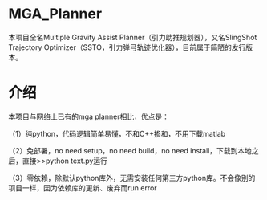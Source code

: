 # MGA_Planner

本项目全名Multiple Gravity Assist Planner（引力助推规划器），又名SlingShot Trajectory Optimizer（SSTO，引力弹弓轨迹优化器），目前属于简陋的发行版本。


# 介绍

本项目与网络上已有的mga planner相比，优点是：

（1）纯python，代码逻辑简单易懂，不和C++掺和，不用下载matlab

（2）免部署，no need setup，no need build，no need install，下载到本地之后，直接>>python text.py运行

（3）零依赖，除默认python库外，无需安装任何第三方python库。不会像别的项目一样，因为依赖库的更新、废弃而run error
